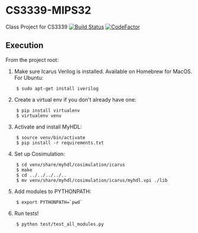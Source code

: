 # CS3339-MIPS32
Class Project for CS3339
[![Build Status](https://semaphoreci.com/api/v1/projects/60cb7614-3fe5-40f7-9c80-8cf79916ae93/1881968/badge.svg)](https://semaphoreci.com/grantslape-61/cs3339-mips32)
[![CodeFactor](https://www.codefactor.io/repository/github/grantslape/cs3339-mips32/badge)](https://www.codefactor.io/repository/github/grantslape/cs3339-mips32)
## Execution
From the project root:
1. Make sure Icarus Verilog is installed. Available on Homebrew for MacOS.  For Ubuntu:
```shell
    $ sudo apt-get install iverilog
```
2. Create a virtual env if you don't already have one:
```shell
    $ pip install virtualenv
    $ virtualenv venv
```
3. Activate and install MyHDL:
```shell
    $ source venv/bin/activate
    $ pip install -r requirements.txt
```
4. Set up Cosimulation:
```shell
    $ cd venv/share/myhdl/cosimulation/icarus
    $ make
    $ cd ../../../../..
    $ mv venv/share/myhdl/cosimulation/icarus/myhdl.vpi ./lib
```
5. Add modules to PYTHONPATH:
```shell
    $ export PYTHONPATH=`pwd`
```
6. Run tests!
```shell
    $ python test/test_all_modules.py
```
